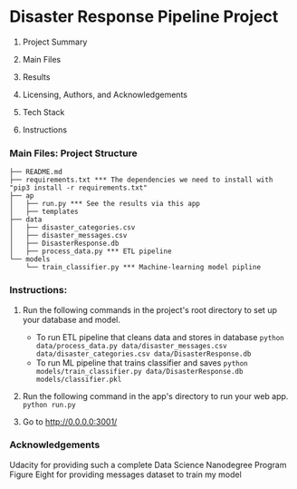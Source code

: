 # Disaster Response Pipeline Project

1. Project Summary

2. Main Files

4. Results

5. Licensing, Authors, and Acknowledgements

6. Tech Stack

7. Instructions

### Main Files: Project Structure

```
├── README.md
├── requirements.txt *** The dependencies we need to install with "pip3 install -r requirements.txt"
├── ap
│   ├── run.py *** See the results via this app
│   ├── templates
├── data
│   ├── disaster_categories.csv
│   ├── disaster_messages.csv
│   ├── DisasterResponse.db
│   ├── process_data.py *** ETL pipeline
└── models
    └── train_classifier.py *** Machine-learning model pipline
```

### Instructions:
1. Run the following commands in the project's root directory to set up your database and model.

    - To run ETL pipeline that cleans data and stores in database
        `python data/process_data.py data/disaster_messages.csv data/disaster_categories.csv data/DisasterResponse.db`
    - To run ML pipeline that trains classifier and saves
        `python models/train_classifier.py data/DisasterResponse.db models/classifier.pkl`

2. Run the following command in the app's directory to run your web app.
    `python run.py`

3. Go to http://0.0.0.0:3001/

### Acknowledgements
Udacity for providing such a complete Data Science Nanodegree Program
Figure Eight for providing messages dataset to train my model
